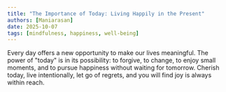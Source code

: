 ```yaml
---
title: "The Importance of Today: Living Happily in the Present"
authors: [Maniarasan]
date: 2025-10-07
tags: [mindfulness, happiness, well-being]
---
```


Every day offers a new opportunity to make our lives meaningful. The power of "today" is in its possibility: to forgive, to change, to enjoy small moments, and to pursue happiness without waiting for tomorrow. Cherish today, live intentionally, let go of regrets, and you will find joy is always within reach.
